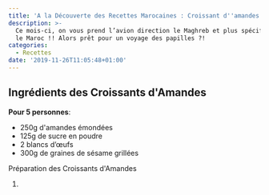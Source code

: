 ```yaml
---
title: 'A la Découverte des Recettes Marocaines : Croissant d''amandes au sésame'
description: >-
  Ce mois-ci, on vous prend l’avion direction le Maghreb et plus spécifiquement
  le Maroc !! Alors prêt pour un voyage des papilles ?!
categories:
  - Recettes
date: '2019-11-26T11:05:48+01:00'
---
```

## Ingrédients des Croissants d'Amandes

**Pour 5 personnes**:

* 250g d'amandes émondées
* 125g de sucre en poudre
* 2 blancs d’œufs
* 300g de graines de sésame grillées

Préparation des Croissants d'Amandes

1.
